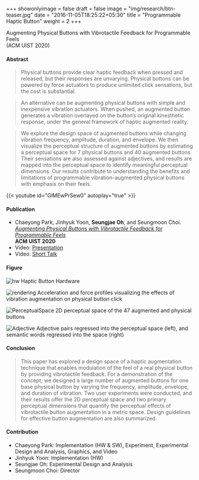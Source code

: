 +++
showonlyimage = false
draft = false
image = "img/research/btn-teaser.jpg"
date = "2016-11-05T18:25:22+05:30"
title = "Programmable Haptic Button"
weight = 2
+++

Augmenting Physical Buttons with Vibrotactile Feedback
for Programmable Feels<br>(ACM UIST 2020)
<!--more-->

#### Abstract
> Physical buttons provide clear haptic feedback when pressed and released, but their responses are unvarying. Physical buttons can be powered by force actuators to produce unlimited click sensations, but the cost is substantial. 

> An alternative can be augmenting physical buttons with simple and inexpensive vibration actuators. When pushed, an augmented button generates
a vibration overlayed on the button’s original kinesthetic
response, under the general framework of haptic augmented
reality. 

> We explore the design space of augmented buttons
while changing vibration frequency, amplitude, duration, and
envelope. We then visualize the perceptual structure of augmented
buttons by estimating a perceptual space for 7 physical
buttons and 40 augmented buttons. Their sensations are also
assessed against adjectives, and results are mapped into the
perceptual space to identify meaningful perceptual dimensions.
Our results contribute to understanding the benefits and limitations
of programmable vibration-augmented physical buttons
with emphasis on their feels.

{{< youtube id="GlMEwPrSew0" autoplay="true" >}}

#### Publication
* Chaeyong Park, Jinhyuk Yoon, **Seungjae Oh**, and Seungmoon Choi.<br> *[Augmenting Physical Buttons with Vibrotactile Feedback for Programmable Feels](https://doi.org/10.1145/3379337.3415837)* <br>**ACM UIST 2020**
* Video: [Presentation](https://youtu.be/TZnR2OuxyAY)
* Video: [Short Talk](https://youtu.be/c6BUkA2r2Mw)

#### Figure
![hw][2]
Haptic Button Hardware

![rendering][3]
Acceleration and force profiles visualizing the effects of vibration
augmentation on physical button click

![PerceptualSpace][4]
2D perceptual space of the 47 augmented and physical buttons

![Adjective][5]
Adjective pairs regressed into the perceptual space (left), and semantic words regressed into the space (right)

#### Conclusion
> This paper has explored a design space of a haptic augmentation technique that enables modulation of the feel of a real physical button by providing vibrotactile feedback. For a demonstration of the concept, we designed a large number of augmented buttons for one base physical button by varying the frequency, amplitude, envelope, and duration of vibration. Two user experiments were conducted, and their results offer the 2D perceptual space and two primary perceptual dimensions that quantify the perceptual effects of vibrotactile button augmentation in a metric space. Design guidelines for
effective button augmentation are also summarized.

#### Contribution
* Chaeyong Park: Implementation (HW & SW), Experiment, Experimental Design and Analysis, Graphics, and Video 
* Jinhyuk Yoon: Implementation (HW) 
* Seungjae Oh: Experimental Design and Analysis
* Seungmoon Choi: Director

[1]: /img/research/btn-teaser.jpg
[2]: /img/research/btn-hw.jpg
[3]: /img/research/btn-rendering.jpg
[4]: /img/research/btn-perceptualspace.jpg
[5]: /img/research/btn-adjective.jpg

